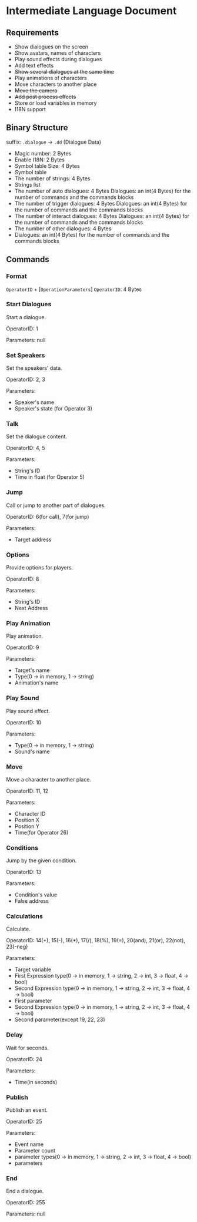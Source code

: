 # Intermediate Language Document
## Requirements
- Show dialogues on the screen
- Show avatars, names of characters
- Play sound effects during dialogues
- Add text effects
- <del>Show several dialogues at the same time</del>
- Play animations of characters
- Move characters to another place
- <del>Move the camera</del>
- <del>Add post process effects</del>
- Store or load variables in memory
- I18N support

## Binary Structure
suffix: `.dialogue` -> `.dd` (Dialogue Data)
- Magic number: 2 Bytes
- Enable I18N: 2 Bytes
- Symbol table Size: 4 Bytes
- Symbol table
- The number of strings: 4 Bytes
- Strings list
- The number of auto dialogues: 4 Bytes
  Dialogues: an int(4 Bytes) for the number of commands and the commands blocks
- The number of trigger dialogues: 4 Bytes
  Dialogues: an int(4 Bytes) for the number of commands and the commands blocks
- The number of interact dialogues: 4 Bytes
  Dialogues: an int(4 Bytes) for the number of commands and the commands blocks
- The number of other dialogues: 4 Bytes
- Dialogues: an int(4 Bytes) for the number of commands and the commands blocks


## Commands
### Format
`OperatorID` + [`OperationParameters`]
`OperatorID`: 4 Bytes

### Start Dialogues
Start a dialogue.

OperatorID: 1

Parameters: null

### Set Speakers
Set the speakers' data.

OperatorID: 2, 3

Parameters:
- Speaker's name
- Speaker's state (for Operator 3)

### Talk
Set the dialogue content.

OperatorID: 4, 5

Parameters:
- String's ID
- Time in float (for Operator 5)

### Jump
Call or jump to another part of dialogues.

OperatorID: 6(for call), 7(for jump)

Parameters:
- Target address

### Options
Provide options for players.

OperatorID: 8

Parameters:
- String's ID
- Next Address

### Play Animation
Play animation.

OperatorID: 9

Parameters:
- Target's name
- Type(0 -> in memory, 1 -> string)
- Animation's name

### Play Sound
Play sound effect.

OperatorID: 10

Parameters:
- Type(0 -> in memory, 1 -> string)
- Sound's name

### Move
Move a character to another place.

OperatorID: 11, 12

Parameters:
- Character ID
- Position X
- Position Y
- Time(for Operator 26)

### Conditions
Jump by the given condition.

OperatorID: 13

Parameters:
- Condition's value
- False address

### Calculations
Calculate.

OperatorID: 14(+), 15(-), 16(*), 17(/), 18(%), 19(=), 20(and), 21(or), 22(not), 23(-neg)

Parameters:
- Target variable
- First Expression type(0 -> in memory, 1 -> string, 2 -> int, 3 -> float, 4 -> bool)
- Second Expression type(0 -> in memory, 1 -> string, 2 -> int, 3 -> float, 4 -> bool)
- First parameter
- Second Expression type(0 -> in memory, 1 -> string, 2 -> int, 3 -> float, 4 -> bool)
- Second parameter(except 19, 22, 23)

### Delay
Wait for seconds.

OperatorID: 24

Parameters:
- Time(in seconds)


### Publish
Publish an event.

OperatorID: 25

Parameters:
- Event name
- Parameter count
- parameter types(0 -> in memory, 1 -> string, 2 -> int, 3 -> float, 4 -> bool)
- parameters

### End
End a dialogue.

OperatorID: 255

Parameters: null